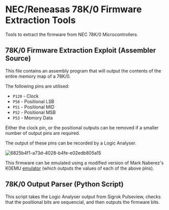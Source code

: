 # NEC/Reneasas 78K/0 Firmware Extraction Tools
Tools to extract the firmware from NEC 78K/0 Microcontrollers.

## 78K/0 Firmware Extraction Exploit (Assembler Source)
This file contains an assembly program that will output the contents of the entire memory map of a 78K/0.

The following pins are utilised:
- ```P120``` - Clock
- ```P50``` - Positional LSB
- ```P51``` - Positional MID
- ```P52``` - Positional MSB
- ```P53``` - Memory Data

Either the clock pin, or the positional outputs can be removed if a smaller number of output pins are required.

The output of these pins can be recorded by a Logic Analyser.

![6825b4f1-a73d-4028-b4fe-e02edb805a15](https://github.com/user-attachments/assets/fbf18e43-c0a0-47dc-801f-cf46ec88b499)

This firmware can be emulated using a modified version of Mark Naberez's K0EMU [emulator](https://github.com/psxjt5/k0emu) (which outputs the values of each of the above pins).

## 78K/0 Output Parser (Python Script)

This script takes the Logic Analyser output from Sigrok Pulseview, checks that the positional bits are sequencial, and then outputs the firmware bits.

